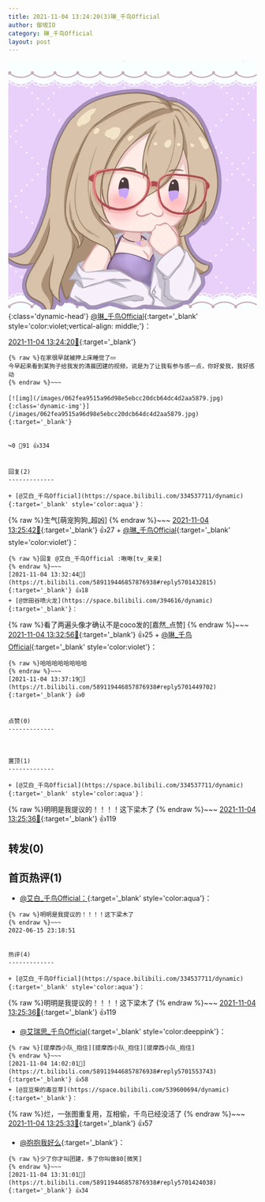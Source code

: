 ```yaml
---
title: 2021-11-04 13:24:20(3)琳_千鸟Official
author: 御坂IO
category: 琳_千鸟Official
layout: post
---
```


![img](/images/c0a88f85ebd0d056f37b114e0748e69556c8b488.jpg){:class='dynamic-head'}
[@琳_千鸟Official](https://space.bilibili.com/1620923329/dynamic){:target='_blank' style='color:violet;vertical-align: middle;'}：

[2021-11-04 13:24:20🔗](https://t.bilibili.com/589119446857876938){:target='_blank'}

~~~
{% raw %}在家很早就被押上床睡觉了💤
今早起来看到某狗子给我发的清晨团建的视频，说是为了让我有参与感一点，你好爱我，我好感动
{% endraw %}~~~

[![img](/images/062fea9515a96d98e5ebcc20dcb64dc4d2aa5879.jpg){:class='dynamic-img'}](/images/062fea9515a96d98e5ebcc20dcb64dc4d2aa5879.jpg){:target='_blank'}


↪️0 💬91 👍334


回复(2)
-------------

+ [@艾白_千鸟Official](https://space.bilibili.com/334537711/dynamic){:target='_blank' style='color:aqua'}：
~~~
{% raw %}生气[萌宠狗狗_超凶]
{% endraw %}~~~
[2021-11-04 13:25:42🔗](https://t.bilibili.com/589119446857876938#reply5701397618){:target='_blank'} 👍27
    + [@琳_千鸟Official](https://space.bilibili.com/1620923329/dynamic){:target='_blank' style='color:violet'}：
~~~
{% raw %}回复 @艾白_千鸟Official :啾啾[tv_亲亲]
{% endraw %}~~~
[2021-11-04 13:32:44🔗](https://t.bilibili.com/589119446857876938#reply5701432815){:target='_blank'} 👍18
+ [@世田谷喷火龙](https://space.bilibili.com/394616/dynamic){:target='_blank'}：
~~~
{% raw %}看了两遍头像才确认不是coco发的[嘉然_点赞]
{% endraw %}~~~
[2021-11-04 13:32:56🔗](https://t.bilibili.com/589119446857876938#reply5701428552){:target='_blank'} 👍25
    + [@琳_千鸟Official](https://space.bilibili.com/1620923329/dynamic){:target='_blank' style='color:violet'}：
~~~
{% raw %}哈哈哈哈哈哈哈哈
{% endraw %}~~~
[2021-11-04 13:37:19🔗](https://t.bilibili.com/589119446857876938#reply5701449702){:target='_blank'} 👍0


点赞(0)
-------------



置顶(1)
-------------

+ [@艾白_千鸟Official](https://space.bilibili.com/334537711/dynamic){:target='_blank' style='color:aqua'}：
~~~
{% raw %}明明是我提议的！！！！这下梁木了
{% endraw %}~~~
[2021-11-04 13:25:36🔗](https://t.bilibili.com/589119446857876938#reply5701394942){:target='_blank'} 👍119


转发(0)
-------------



首页热评(1)
-------------

+ [@艾白_千鸟Official：](https://space.bilibili.com/334537711/dynamic){:target='_blank' style='color:aqua'}：
~~~
{% raw %}明明是我提议的！！！！这下梁木了
{% endraw %}~~~
2022-06-15 23:18:51


热评(4)
-------------

+ [@艾白_千鸟Official](https://space.bilibili.com/334537711/dynamic){:target='_blank' style='color:aqua'}：
~~~
{% raw %}明明是我提议的！！！！这下梁木了
{% endraw %}~~~
[2021-11-04 13:25:36🔗](https://t.bilibili.com/589119446857876938#reply5701394942){:target='_blank'} 👍119
+ [@艾瑞思_千鸟Official](https://space.bilibili.com/1090010845/dynamic){:target='_blank' style='color:deeppink'}：
~~~
{% raw %}[提摩西小队_抱住][提摩西小队_抱住][提摩西小队_抱住]
{% endraw %}~~~
[2021-11-04 14:02:01🔗](https://t.bilibili.com/589119446857876938#reply5701553743){:target='_blank'} 👍58
+ [@豆豆柴的毒豆芽](https://space.bilibili.com/539600694/dynamic){:target='_blank'}：
~~~
{% raw %}烂，一张图重复用，互相偷，千鸟已经没活了
{% endraw %}~~~
[2021-11-04 13:25:33🔗](https://t.bilibili.com/589119446857876938#reply5701401545){:target='_blank'} 👍57
+ [@抱抱我好么](https://space.bilibili.com/12285084/dynamic){:target='_blank'}：
~~~
{% raw %}少了你才叫团建，多了你叫做80[微笑]
{% endraw %}~~~
[2021-11-04 13:31:01🔗](https://t.bilibili.com/589119446857876938#reply5701424038){:target='_blank'} 👍34


